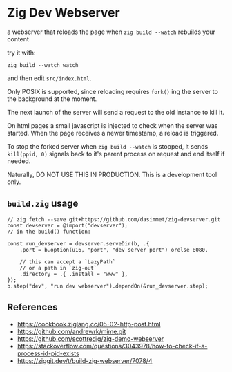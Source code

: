 # Zig Dev Webserver

a webserver that reloads the page when `zig build --watch` rebuilds your content

try it with:

```
zig build --watch watch
```

and then edit `src/index.html`.

Only POSIX is supported, since reloading requires `fork()` ing the server
to the background at the moment.

The next launch of the server will send a request to the old instance to kill it.

On html pages a small javascript is injected to check when the server was started.
When the page receives a newer timestamp, a reload is triggered.

To stop the forked server when `zig build --watch` is stopped,
it sends `kill(ppid, 0)` signals back to it's parent process on request and end itself if needed.

Naturally, DO NOT USE THIS IN PRODUCTION. This is a development tool only.

## `build.zig` usage

```zig
// zig fetch --save git+https://github.com/dasimmet/zig-devserver.git
const devserver = @import("devserver");
// in the build() function:

const run_devserver = devserver.serveDir(b, .{
    .port = b.option(u16, "port", "dev server port") orelse 8080,

    // this can accept a `LazyPath`
    // or a path in `zig-out`
    .directory = .{ .install = "www" }, 
});
b.step("dev", "run dev webserver").dependOn(&run_devserver.step);
```

## References

- <https://cookbook.ziglang.cc/05-02-http-post.html>
- <https://github.com/andrewrk/mime.git>
- <https://github.com/scottredig/zig-demo-webserver>
- <https://stackoverflow.com/questions/3043978/how-to-check-if-a-process-id-pid-exists>
- <https://ziggit.dev/t/build-zig-webserver/7078/4>
